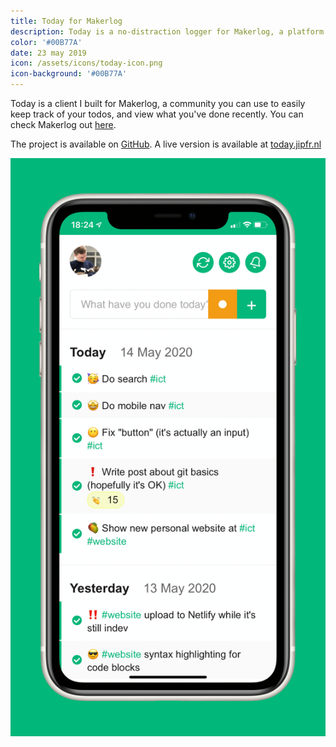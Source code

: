 ```yaml
---
title: Today for Makerlog
description: Today is a no-distraction logger for Makerlog, a platform to track your progress.
color: '#00B77A'
date: 23 may 2019
icon: /assets/icons/today-icon.png
icon-background: '#00B77A'
---
```


Today is a client I built for Makerlog, a community you can use to easily keep track of your todos, and view what you've done recently. You can check Makerlog out [here](https://getmakerlog.com).

The project is available on [GitHub](https://github.com/jipfr/today). A live version is available at [today.jipfr.nl](https://today.jipfr.nl)

![List view of recent tasks](https://raw.githubusercontent.com/JipFr/jipfr/master/projects/today.png)
